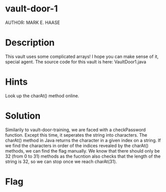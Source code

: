 # vault-door-1

AUTHOR: MARK E. HAASE

# Description
This vault uses some complicated arrays! I hope you can make sense of it, special agent. 
The source code for this vault is here: VaultDoor1.java

# Hints
Look up the charAt() method online.

# Solution
Similarily to vault-door-training, we are faced with a checkPassword function. Except this time, 
it seperates the string into characters. The charAt() method in Java returns the character in a 
given index on a string. If we find the characters in order of the indices revealed by the charAt() 
methods, we can find the flag manually. We know that there should only be 32 (from 0 to 31) methods 
as the fucntion also checks that the length of the string is 32, so we can stop once we reach charAt(31).

# Flag
